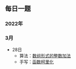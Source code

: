 ## 每日一题

### 2022年

### 3月

- 28日 
  - 算法：[数组形式的整数加法](./algorithm/leet_code_989.ts)
  - 手写：[函数柯里化](./ts/function_curry.ts)